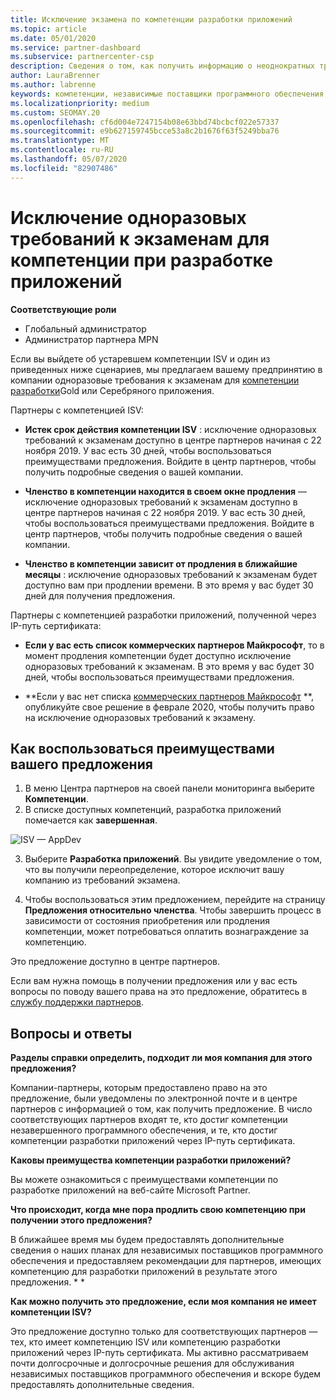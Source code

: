 ```yaml
---
title: Исключение экзамена по компетенции разработки приложений
ms.topic: article
ms.date: 05/01/2020
ms.service: partner-dashboard
ms.subservice: partnercenter-csp
description: Сведения о том, как получить информацию о неоднократных требованиях к экзаменам для партнеров по разработке приложений, см. в этой статье.
author: LauraBrenner
ms.author: labrenne
keywords: компетенции, независимые поставщики программного обеспечения, разработка приложений
ms.localizationpriority: medium
ms.custom: SEOMAY.20
ms.openlocfilehash: cf6d004e7247154b08e63bbd74bcbcf022e57337
ms.sourcegitcommit: e9b627159745bcce53a8c2b1676f63f5249bba76
ms.translationtype: MT
ms.contentlocale: ru-RU
ms.lasthandoff: 05/07/2020
ms.locfileid: "82907486"
---
```

# <a name="one-time-exam-requirements-exemption-for-the-application-development-competency"></a>Исключение одноразовых требований к экзаменам для компетенции при разработке приложений

**Соответствующие роли**

- Глобальный администратор
- Администратор партнера MPN

Если вы выйдете об устаревшем компетенции ISV и один из приведенных ниже сценариев, мы предлагаем вашему предпринятию в компании одноразовые требования к экзаменам для [компетенции разработки](https://partner.microsoft.com/membership/application-development-competency)Gold или Серебряного приложения. 

Партнеры с компетенцией ISV:

- **Истек срок действия компетенции ISV** : исключение одноразовых требований к экзаменам доступно в центре партнеров начиная с 22 ноября 2019. У вас есть 30 дней, чтобы воспользоваться преимуществами предложения. Войдите в центр партнеров, чтобы получить подробные сведения о вашей компании.

- **Членство в компетенции находится в своем окне продления** — исключение одноразовых требований к экзаменам доступно в центре партнеров начиная с 22 ноября 2019. У вас есть 30 дней, чтобы воспользоваться преимуществами предложения. Войдите в центр партнеров, чтобы получить подробные сведения о вашей компании.

- **Членство в компетенции зависит от продления в ближайшие месяцы** : исключение одноразовых требований к экзаменам будет доступно вам при продлении времени. В это время у вас будет 30 дней для получения предложения.

Партнеры с компетенцией разработки приложений, полученной через IP-путь сертификата:

- **Если у вас есть список коммерческих партнеров Майкрософт**, то в момент продления компетенции будет доступно исключение одноразовых требований к экзаменам. В это время у вас будет 30 дней, чтобы воспользоваться преимуществами предложения.

- **Если у вас нет списка [коммерческих партнеров Майкрософт](https://azure.microsoft.com/overview/commercial-marketplace/) **, опубликуйте свое решение в феврале 2020, чтобы получить право на исключение одноразовых требований к экзамену.

## <a name="how-to-take-advantage-of-your-offer"></a>Как воспользоваться преимуществами вашего предложения

1. В меню Центра партнеров на своей панели мониторинга выберите **Компетенции**.
2. В списке доступных компетенций, разработка приложений помечается как **завершенная**.

![ISV — AppDev](images/appdev.png)

3. Выберите **Разработка приложений**. Вы увидите уведомление о том, что вы получили переопределение, которое исключит вашу компанию из требований экзамена. 

4. Чтобы воспользоваться этим предложением, перейдите на страницу **Предложения относительно членства**. Чтобы завершить процесс в зависимости от состояния приобретения или продления компетенции, может потребоваться оплатить вознаграждение за компетенцию. 

Это предложение доступно в центре партнеров.

Если вам нужна помощь в получении предложения или у вас есть вопросы по поводу вашего права на это предложение, обратитесь в [службу поддержки партнеров](https://partner.microsoft.com/Support). 

## <a name="frequently-asked-questions"></a>Вопросы и ответы

**Разделы справки определить, подходит ли моя компания для этого предложения?**

Компании-партнеры, которым предоставлено право на это предложение, были уведомлены по электронной почте и в центре партнеров с информацией о том, как получить предложение. В число соответствующих партнеров входят те, кто достиг компетенции незавершенного программного обеспечения, и те, кто достиг компетенции разработки приложений через IP-путь сертификата. 

**Каковы преимущества компетенции разработки приложений?**

Вы можете ознакомиться с преимуществами компетенции по разработке приложений на веб-сайте Microsoft Partner. 

**Что происходит, когда мне пора продлить свою компетенцию при получении этого предложения?** 

В ближайшее время мы будем предоставлять дополнительные сведения о наших планах для независимых поставщиков программного обеспечения и предоставляем рекомендации для партнеров, имеющих компетенцию для разработки приложений в результате этого предложения. * *  

**Как можно получить это предложение, если моя компания не имеет компетенции ISV?**

Это предложение доступно только для соответствующих партнеров — тех, кто имеет компетенцию ISV или компетенцию разработки приложений через IP-путь сертификата. Мы активно рассматриваем почти долгосрочные и долгосрочные решения для обслуживания независимых поставщиков программного обеспечения и вскоре будем предоставлять дополнительные сведения. 



